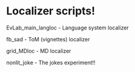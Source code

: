 # Localizer scripts!

EvLab_main_langloc - Language system localizer

fb_sad - ToM (vignettes) localizer

grid_MDloc - MD localizer

nonlit_joke - The jokes experiment!!